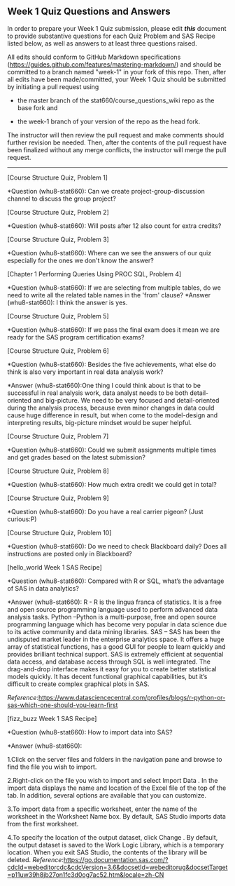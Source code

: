 ## Week 1 Quiz Questions and Answers

In order to prepare your Week 1 Quiz submission, please edit ***this*** document to provide substantive questions for each Quiz Problem and SAS Recipe listed below, as well as answers to at least three questions raised.

All edits should conform to GitHub Markdown specifications (https://guides.github.com/features/mastering-markdown/) and should be committed to a branch named "week-1" in your fork of this repo. Then, after all edits have been made/committed, your Week 1 Quiz should be submitted by initiating a pull request using

- the master branch of the stat660/course_questions_wiki repo as the base fork and

- the week-1 branch of your version of the repo as the head fork.

The instructor will then review the pull request and make comments should further revision be needed. Then, after the contents of the pull request have been finalized without any merge conflicts, the instructor will merge the pull request.



********************************************************************************



[Course Structure Quiz, Problem 1]

*Question (whu8-stat660): Can we create project-group-discussion channel to discuss the group project?



[Course Structure Quiz, Problem 2]

*Question (whu8-stat660): Will posts after 12 also count for extra credits?



[Course Structure Quiz, Problem 3]

*Question (whu8-stat660): Where can we see the answers of our quiz especially for the ones we don't know the answer?



[Chapter 1 Performing Queries Using PROC SQL, Problem 4]

*Question (whu8-stat660): If we are selecting from multiple tables, do we need to write all the related table names in the 'from' clause?
*Answer (whu8-stat660): I think the answer is yes.



[Course Structure Quiz, Problem 5]

*Question (whu8-stat660): If we pass the final exam does it mean we are ready for the SAS program certification exams?



[Course Structure Quiz, Problem 6]

*Question (whu8-stat660): Besides the five achievements, what else do think is also very important in real data analysis work?

*Answer (whu8-stat660):One thing I could think about is that to be successful in real analysis work, data analyst needs to be both detail-oriented and big-picture. We need to be very focused and detail-oriented during the analysis process, because even minor changes in data could cause huge difference in result, but when come to the model-design and interpreting results, big-picture mindset would be super helpful.



[Course Structure Quiz, Problem 7]

*Question (whu8-stat660): Could we submit assignments multiple times and get grades based on the latest submission?



[Course Structure Quiz, Problem 8]

*Question (whu8-stat660): How much extra credit we could get in total? 



[Course Structure Quiz, Problem 9]

*Question (whu8-stat660):  Do you have a real carrier pigeon? (Just curious:P) 



[Course Structure Quiz, Problem 10]

*Question (whu8-stat660): Do we need to check Blackboard daily? Does all instructions are posted only in Blackboard? 



[hello_world Week 1 SAS Recipe]

*Question (whu8-stat660): Compared with R or SQL, what’s the advantage of SAS in data analytics?

*Answer (whu8-stat660): R - R is the lingua franca of statistics. It is a free and open source programming language used to perform advanced data analysis tasks. Python –Python is a multi-purpose, free and open source programming language which has become very popular in data science due to its active community and data mining libraries. SAS – SAS has been the undisputed market leader in the enterprise analytics space. It offers a huge array of statistical functions, has a good GUI for people to learn quickly and provides brilliant technical support.
SAS is extremely efficient at sequential data access, and database access through SQL is well integrated. The drag-and-drop interface makes it easy for you to create better statistical models quickly.  It has decent functional graphical capabilities, but it’s difficult to create complex graphical plots in SAS.

*Reference*:https://www.datasciencecentral.com/profiles/blogs/r-python-or-sas-which-one-should-you-learn-first



[fizz_buzz Week 1 SAS Recipe]

*Question (whu8-stat660): How to import data into SAS?

*Answer (whu8-stat660):

1.Click on the server files and folders in the navigation pane and browse to find the file you wish to import.

2.Right-click on the file you wish to import and select Import Data . In the import data displays the name and location of the Excel file of the top of the tab. In addition, several options are available that you can customize. 

3.To import data from a specific worksheet, enter the name of the worksheet in the Worksheet Name box. By default, SAS Studio imports data from the first worksheet.

4.To specify the location of the output dataset, click Change . By default, the output dataset is saved to the Work Logic Library, which is a temporary location. When you exit SAS Studio, the contents of the library will be deleted.
*Reference*:https://go.documentation.sas.com/?cdcId=webeditorcdc&cdcVersion=3.6&docsetId=webeditorug&docsetTarget=p11uw39h8jb27on1fc3d0og7ac52.htm&locale=zh-CN


